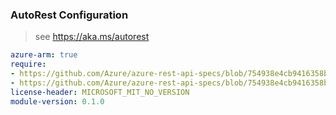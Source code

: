 ### AutoRest Configuration

> see https://aka.ms/autorest

``` yaml
azure-arm: true
require:
- https://github.com/Azure/azure-rest-api-specs/blob/754938e4cb9416358b02dcc11f444adf14b3b7b6/specification/azurestackhci/resource-manager/readme.md
- https://github.com/Azure/azure-rest-api-specs/blob/754938e4cb9416358b02dcc11f444adf14b3b7b6/specification/azurestackhci/resource-manager/readme.go.md
license-header: MICROSOFT_MIT_NO_VERSION
module-version: 0.1.0

```